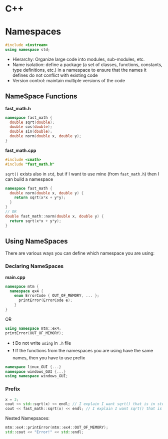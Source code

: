 # C++
# Namespaces

```cpp
#include <iostream>
using namespace std;
```

- Hierarchy: Organize large code into modules, sub-modules, etc.
- Name isolation: define a package (a set of classes, functions, constants, type definitions, etc.) in a namespace to ensure that the names it defines do not conflict with existing code
- Version control: maintain multiple versions of the code

## NameSpace Functions

**fast_math.h**
```cpp
namespace fast_math {
  double sqrt(double);
  double cos(double);
  double sin(double);
  double norm(double x, double y);
}
```
**fast_math.cpp**
```cpp
#include <cmath>
#include "fast_math.h"
```
```sqrt()``` exists also in ```std```, but if I want to use mine (from ```fast_math.h```)
then I can build a namespace

```cpp
namespace fast_math {
  double norm(double x, double y) {
    return sqrt(x*x + y*y);
  }
}
// OR
double fast_math::norm(double x, double y) {
  return sqrt(x*x + y*y);
}
```

## Using NameSpaces

There are various ways you can define which namespace you are using:

### Declaring NameSpaces

**main.cpp**
```cpp
namespace mtm {
  namespace ex4 {
    enum ErrorCode { OUT_OF_MEMORY, ... };
      printError(ErrorCode e);
    }
} 
```
OR
```cpp
using namespace mtm::ex4;
printError(OUT_OF_MEMORY);
```

- ❗ Do not write ````using```` in ```.h``` file
- ❗ If the functions from the namespaces you are using have the same names,
then you have to use prefix

```cpp
namespace linux_GUI {...}
namespace windows_GUI {...}
using namespace windows_GUI;
```

### Prefix

```cpp
x = 3;
cout << std::sqrt(x) << endl; // I explain I want sqrt() that is in std
cout << fast_math::sqrt(x) << endl; // I explain I want sqrt() that is in fast_math
```

Nested Namepsaces:

```cpp
mtm::ex4::printError(mtm::ex4::OUT_OF_MEMORY);
std::cout << "Error!" << std::endl;
```



